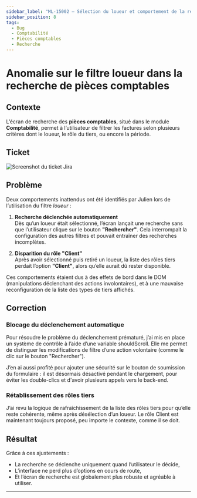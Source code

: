 ```yaml
---
sidebar_label: "ML-15002 – Sélection du loueur et comportement de la recherche"
sidebar_position: 8
tags:
  - Bug
  - Comptabilité
  - Pièces comptables
  - Recherche
---
```


# Anomalie sur le filtre loueur dans la recherche de pièces comptables

## Contexte

L’écran de recherche des **pièces comptables**, situé dans le module **Comptabilité**, permet à l’utilisateur de filtrer les factures selon plusieurs critères dont le loueur, le rôle du tiers, ou encore la période.

## Ticket 

![Screenshot du ticket Jira](/img/fix/ml_15002.png)

## Problème

Deux comportements inattendus ont été identifiés par Julien lors de l’utilisation du filtre *loueur* :

1. **Recherche déclenchée automatiquement**  
   Dès qu’un loueur était sélectionné, l’écran lançait une recherche sans que l’utilisateur clique sur le bouton **"Rechercher"**. Cela interrompait la configuration des autres filtres et pouvait entraîner des recherches incomplètes.

2. **Disparition du rôle "Client"**  
   Après avoir sélectionné puis retiré un loueur, la liste des rôles tiers perdait l’option **"Client"**, alors qu’elle aurait dû rester disponible.

Ces comportements étaient dus à des effets de bord dans le DOM (manipulations déclenchant des actions involontaires), et à une mauvaise reconfiguration de la liste des types de tiers affichés.

## Correction

### Blocage du déclenchement automatique

Pour résoudre le problème du déclenchement prématuré, j’ai mis en place un système de contrôle à l’aide d’une variable shouldScroll.
Elle me permet de distinguer les modifications de filtre d’une action volontaire (comme le clic sur le bouton "Rechercher").

J’en ai aussi profité pour ajouter une sécurité sur le bouton de soumission du formulaire : il est désormais désactivé pendant le chargement, pour éviter les double-clics et d'avoir plusieurs appels vers le back-end.

### Rétablissement des rôles tiers

J’ai revu la logique de rafraîchissement de la liste des rôles tiers pour qu’elle reste cohérente, même après désélection d’un loueur.
Le rôle Client est maintenant toujours proposé, peu importe le contexte, comme il se doit.

## Résultat

Grâce à ces ajustements :

- La recherche se déclenche uniquement quand l’utilisateur le décide,
- L’interface ne perd plus d’options en cours de route,
- Et l’écran de recherche est globalement plus robuste et agréable à utiliser.

---
